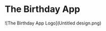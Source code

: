 # The Birthday App
<!-- ![The Birthday App Logo](Untitled design.png"image Title")


![The Birthday App Logo](https://ibb.co/yq7R3Vb) -->
![The Birthday App Logo](Untitled design.png)

